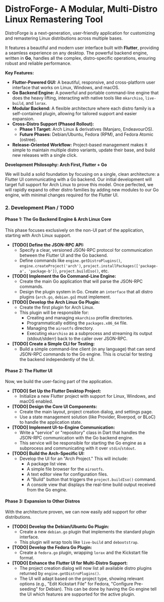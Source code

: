 # DistroForge- A Modular, Multi-Distro Linux Remastering Tool

DistroForge is a next-generation, user-friendly application for customizing and remastering Linux distributions across multiple bases.

It features a beautiful and modern user interface built with **Flutter**, providing a seamless experience on any desktop. The powerful backend engine, written in **Go**, handles all the complex, distro-specific operations, ensuring robust and reliable performance.

**Key Features:**

*   **Flutter-Powered GUI:** A beautiful, responsive, and cross-platform user interface that works on Linux, Windows, and macOS.
*   **Go Backend Engine:** A powerful and portable command-line engine that does the heavy lifting, interacting with native tools like `mkarchiso`, `live-build`, and `lorax`.
*   **Modular Backend:** A flexible architecture where each distro family is a self-contained plugin, allowing for tailored support and easier expansion.
*   **Cross-Distro Support (Phased Rollout):**
    *   **Phase 1 Target:** Arch Linux & derivatives (Manjaro, EndeavourOS).
    *   **Future Phases:** Debian/Ubuntu, Fedora (RPM), and Fedora Atomic (ostree).
*   **Release-Oriented Workflow:** Project-based management makes it simple to maintain multiple distro variants, update their base, and build new releases with a single click.

**Development Philosophy: Arch First, Flutter + Go**

We will build a solid foundation by focusing on a single, clean architecture: a Flutter UI communicating with a Go backend. Our initial development will target full support for Arch Linux to prove this model. Once perfected, we will rapidly expand to other distro families by adding new modules to our Go engine, with minimal changes required for the Flutter UI.

### 2. Development Plan / TODO

#### Phase 1: The Go Backend Engine & Arch Linux Core

This phase focuses exclusively on the non-UI part of the application, starting with Arch Linux support.

*   **[TODO] Define the JSON-RPC API:**
    *   Specify a clear, versioned JSON-RPC protocol for communication between the Flutter UI and the Go backend.
    *   Define commands like `engine.getDistroPlugins()`, `engine.createProject('arch')`, `project.installPackages(['package-a', 'package-b'])`, `project.buildIso()`, etc.
*   **[TODO] Implement the Go Command-Line Engine:**
    *   Create the main Go application that will parse the JSON-RPC commands.
    *   Design the plugin system in Go. Create an `interface` that all distro plugins (`arch.go`, `debian.go`) must implement.
*   **[TODO] Develop the Arch Linux Go Plugin:**
    *   Create the first plugin for Arch Linux.
    *   This plugin will be responsible for:
        *   Creating and managing `mkarchiso` profile directories.
        *   Programmatically editing the `packages.x86_64` file.
        *   Managing the `airootfs` directory.
        *   Executing `mkarchiso` as a subprocess and streaming its output (stdout/stderr) back to the caller over JSON-RPC.
*   **[TODO] Create a Simple CLI for Testing:**
    *   Build a simple command-line client (in any language) that can send JSON-RPC commands to the Go engine. This is crucial for testing the backend independently of the UI.

#### Phase 2: The Flutter UI

Now, we build the user-facing part of the application.

*   **[TODO] Set Up the Flutter Desktop Project:**
    *   Initialize a new Flutter project with support for Linux, Windows, and macOS enabled.
*   **[TODO] Design the Core UI Components:**
    *   Create the main layout, project creation dialog, and settings page.
    *   Use a state management solution (like Provider, Riverpod, or BLoC) to handle the application state.
*   **[TODO] Implement UI-to-Engine Communication:**
    *   Write a "service" or "repository" class in Dart that handles the JSON-RPC communication with the Go backend engine.
    *   This service will be responsible for starting the Go engine as a subprocess and communicating with it over `stdin`/`stdout`.
*   **[TODO] Build the Arch-Specific UI:**
    *   Develop the UI for an "Arch Project." This will include:
        *   A package list view.
        *   A simple file browser for the `airootfs`.
        *   A text editor view for configuration files.
        *   A "Build" button that triggers the `project.buildIso()` command.
        *   A console view that displays the real-time build output received from the Go engine.

#### Phase 3: Expansion to Other Distros

With the architecture proven, we can now easily add support for other distributions.

*   **[TODO] Develop the Debian/Ubuntu Go Plugin:**
    *   Create a new `debian.go` plugin that implements the standard plugin interface.
    *   This plugin will wrap tools like `live-build` and `debootstrap`.
*   **[TODO] Develop the Fedora Go Plugin:**
    *   Create a `fedora.go` plugin, wrapping `lorax` and the Kickstart file format.
*   **[TODO] Enhance the Flutter UI for Multi-Distro Support:**
    *   The project creation dialog will now list all available distro plugins returned by `engine.getDistroPlugins()`.
    *   The UI will adapt based on the project type, showing relevant options (e.g., "Edit Kickstart File" for Fedora, "Configure Pre-seeding" for Debian). This can be done by having the Go engine tell the UI which features are supported for the active plugin.
